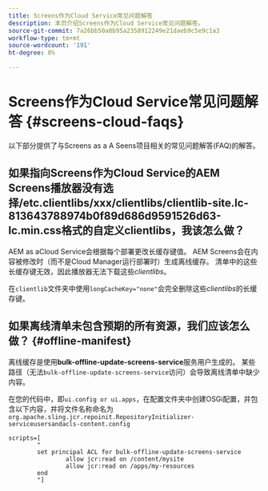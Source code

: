 ```yaml
---
title: Screens作为Cloud Service常见问题解答
description: 本页介绍Screens作为Cloud Service常见问题解答。
source-git-commit: 7a26bb50a8b95a2358912249e21daeb9c5e9c1a3
workflow-type: tm+mt
source-wordcount: '191'
ht-degree: 0%

---
```



# Screens作为Cloud Service常见问题解答 {#screens-cloud-faqs}

以下部分提供了与Screens as a A Seens项目相关的常见问题解答(FAQ)的解答。

## 如果指向Screens作为Cloud Service的AEM Screens播放器没有选择/etc.clientlibs/xxx/clientlibs/clientlib-site.lc-813643788974b0f89d686d9591526d63-lc.min.css格式的自定义clientlibs，我该怎么做？

AEM as aCloud Service会根据每个部署更改长缓存键值。 AEM Screens会在内容被修改时（而不是Cloud Manager运行部署时）生成离线缓存。 清单中的这些长缓存键无效，因此播放器无法下载这些&#x200B;*clientlibs*。

在`clientlib`文件夹中使用`longCacheKey="none"`会完全删除这些&#x200B;*clientlibs*&#x200B;的长缓存键。


## 如果离线清单未包含预期的所有资源，我们应该怎么做？ {#offline-manifest}

离线缓存是使用&#x200B;**bulk-offline-update-screens-service**&#x200B;服务用户生成的。 某些路径（无法`bulk-offline-update-screens-service`访问）会导致离线清单中缺少内容。

在您的代码中，即`ui.config or ui.apps`，在配置文件夹中创建OSGi配置，并包含以下内容，并将文件名称命名为`org.apache.sling.jcr.repoinit.RepositoryInitializer-serviceusersandacls-content.config`

```
scripts=[
        "
        set principal ACL for bulk-offline-update-screens-service
                allow jcr:read on /content/mysite
                allow jcr:read on /apps/my-resources
        end
        "] 
```
